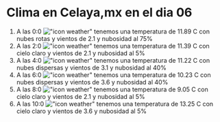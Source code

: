 # Clima en Celaya,mx en el dia 06

1. A las 0:0 !["icon weather"](http://openweathermap.org/img/w/04n.png) tenemos una temperatura de 11.89 C con nubes rotas y  vientos de 2.1 y nubosidad al 75%
1. A las 2:0 !["icon weather"](http://openweathermap.org/img/w/01n.png) tenemos una temperatura de 11.39 C con cielo claro y  vientos de 2.1 y nubosidad al 5%
1. A las 4:0 !["icon weather"](http://openweathermap.org/img/w/03n.png) tenemos una temperatura de 11.22 C con nubes dispersas y  vientos de 3.1 y nubosidad al 40%
1. A las 6:0 !["icon weather"](http://openweathermap.org/img/w/03n.png) tenemos una temperatura de 10.23 C con nubes dispersas y  vientos de 3.6 y nubosidad al 40%
1. A las 8:0 !["icon weather"](http://openweathermap.org/img/w/01d.png) tenemos una temperatura de 9.05 C con cielo claro y  vientos de 2.1 y nubosidad al 5%
1. A las 10:0 !["icon weather"](http://openweathermap.org/img/w/01d.png) tenemos una temperatura de 13.25 C con cielo claro y  vientos de 3.6 y nubosidad al 5%
